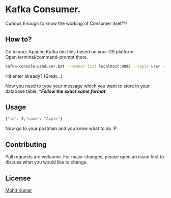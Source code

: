 # Kafka Consumer.

Curious Enough to know the working of Consumer itself??

## How to?

Go to your Apache Kafka bin files based on your OS platform. <br/>
Open terminal/command-prompt there.

```bash
kafka-console-producer.bat --broker-list localhost:9092 --topic user --from-beginning
```
Hit enter already? (Great...)

Now you need to type your message which you want to store in your database table.
****Follow the exact same format***

## Usage

```bash
{"id": 2,"name": "Apple"}
```
Now go to your postman and you know what to do :P
## Contributing
Pull requests are welcome. For major changes, please open an issue first to discuss what you would like to change.

## License
[Mohit Kumar](https://github.com/mohitAdda247)

